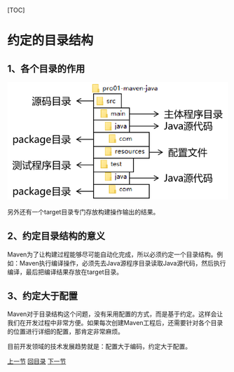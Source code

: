 [TOC]

# 约定的目录结构

## 1、各个目录的作用

![images](images/img011.png)

另外还有一个target目录专门存放构建操作输出的结果。



## 2、约定目录结构的意义

Maven为了让构建过程能够尽可能自动化完成，所以必须约定一个目录结构。例如：Maven执行编译操作，必须先去Java源程序目录读取Java源代码，然后执行编译，最后把编译结果存放在target目录。



## 3、约定大于配置

Maven对于目录结构这个问题，没有采用配置的方式，而是基于约定。这样会让我们在开发过程中非常方便。如果每次创建Maven工程后，还需要针对各个目录的位置进行详细的配置，那肯定非常麻烦。

目前开发领域的技术发展趋势就是：配置大于编码，约定大于配置。



[上一节](concept-pom.html) [回目录](index.html) [下一节](concept-coordinate.html)